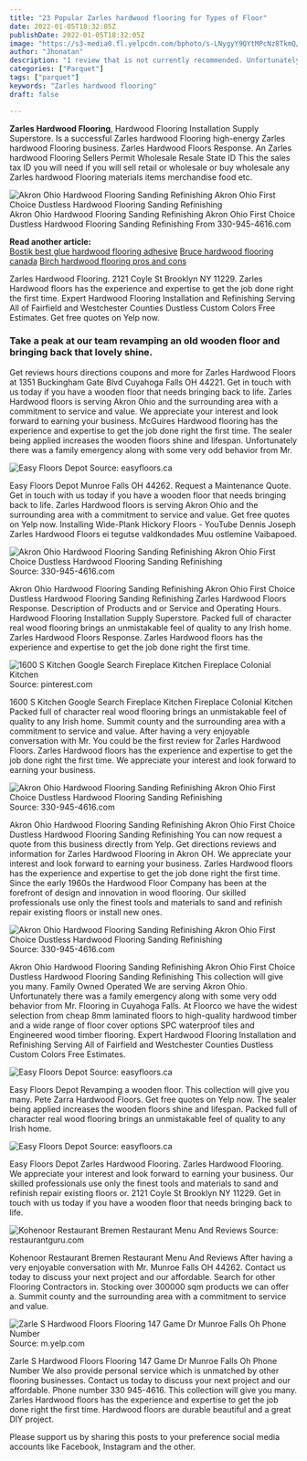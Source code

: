 ```yaml
---
title: "23 Popular Zarles hardwood flooring for Types of Floor"
date: 2022-01-05T18:32:05Z
publishDate: 2022-01-05T18:32:05Z
image: "https://s3-media0.fl.yelpcdn.com/bphoto/s-LNygyY9QYtMPcNz8TkmQ/348s.jpg"
author: "Jhonatan"
description: "1 review that is not currently recommended. Unfortunately there was a family emergency along with some very odd behavior from Mr. Zarles hardwood flooring"
categories: ["Parquet"]
tags: ["parquet"]
keywords: "Zarles hardwood flooring"
draft: false

---
```

<!-- Head tag Code -->
**Zarles Hardwood Flooring**, Hardwood Flooring Installation Supply Superstore. Is a successful Zarles hardwood Flooring high-energy Zarles hardwood Flooring business. Zarles Hardwood Floors Response. An Zarles hardwood Flooring Sellers Permit Wholesale Resale State ID This the sales tax ID you will need if you will sell retail or wholesale or buy wholesale any Zarles hardwood Flooring materials items merchandise food etc.

![Akron Ohio Hardwood Flooring Sanding Refinishing Akron Ohio First Choice Dustless Hardwood Flooring Sanding Refinishing](http://www.330-945-4616.com/image/45399038.png "Akron Ohio Hardwood Flooring Sanding Refinishing Akron Ohio First Choice Dustless Hardwood Flooring Sanding Refinishing")
Akron Ohio Hardwood Flooring Sanding Refinishing Akron Ohio First Choice Dustless Hardwood Flooring Sanding Refinishing From 330-945-4616.com

**Read another article:**  
[Bostik best glue hardwood flooring adhesive](/bostik-best-glue-hardwood-flooring-adhesive/)
[Bruce hardwood flooring canada](/bruce-hardwood-flooring-canada/)
[Birch hardwood flooring pros and cons](/birch-hardwood-flooring-pros-and-cons/)


Zarles Hardwood Flooring. 2121 Coyle St Brooklyn NY 11229. Zarles Hardwood floors has the experience and expertise to get the job done right the first time. Expert Hardwood Flooring Installation and Refinishing Serving All of Fairfield and Westchester Counties Dustless Custom Colors Free Estimates. Get free quotes on Yelp now.

### Take a peak at our team revamping an old wooden floor and bringing back that lovely shine.

Get reviews hours directions coupons and more for Zarles Hardwood Floors at 1351 Buckingham Gate Blvd Cuyahoga Falls OH 44221. Get in touch with us today if you have a wooden floor that needs bringing back to life. Zarles Hardwood floors is serving Akron Ohio and the surrounding area with a commitment to service and value. We appreciate your interest and look forward to earning your business. McGuires Hardwood flooring has the experience and expertise to get the job done right the first time. The sealer being applied increases the wooden floors shine and lifespan. Unfortunately there was a family emergency along with some very odd behavior from Mr.


![Easy Floors Depot](https://www.easyfloors.ca/x/cdn/?https://storage.googleapis.com/production-websitebuilder-v1-0-3/933/148933/f2gqhFMw/e838a605e4a24019b75ff62782ea1a5e "Easy Floors Depot")
Source: easyfloors.ca

Easy Floors Depot Munroe Falls OH 44262. Request a Maintenance Quote. Get in touch with us today if you have a wooden floor that needs bringing back to life. Zarles Hardwood floors is serving Akron Ohio and the surrounding area with a commitment to service and value. Get free quotes on Yelp now. Installing Wide-Plank Hickory Floors - YouTube Dennis Joseph Zarles Hardwood Floors ei tegutse valdkondades Muu ostlemine Vaibapoed.

![Akron Ohio Hardwood Flooring Sanding Refinishing Akron Ohio First Choice Dustless Hardwood Flooring Sanding Refinishing](http://www.330-945-4616.com/image/45455648.jpg "Akron Ohio Hardwood Flooring Sanding Refinishing Akron Ohio First Choice Dustless Hardwood Flooring Sanding Refinishing")
Source: 330-945-4616.com

Akron Ohio Hardwood Flooring Sanding Refinishing Akron Ohio First Choice Dustless Hardwood Flooring Sanding Refinishing Zarles Hardwood Floors Response. Description of Products and or Service and Operating Hours. Hardwood Flooring Installation Supply Superstore. Packed full of character real wood flooring brings an unmistakable feel of quality to any Irish home. Zarles Hardwood Floors Response. Zarles Hardwood floors has the experience and expertise to get the job done right the first time.

![1600 S Kitchen Google Search Fireplace Kitchen Fireplace Colonial Kitchen](https://i.pinimg.com/originals/1e/d2/0d/1ed20d0424e3ea9a1d416132e7debe66.jpg "1600 S Kitchen Google Search Fireplace Kitchen Fireplace Colonial Kitchen")
Source: pinterest.com

1600 S Kitchen Google Search Fireplace Kitchen Fireplace Colonial Kitchen Packed full of character real wood flooring brings an unmistakable feel of quality to any Irish home. Summit county and the surrounding area with a commitment to service and value. After having a very enjoyable conversation with Mr. You could be the first review for Zarles Hardwood Floors. Zarles Hardwood floors has the experience and expertise to get the job done right the first time. We appreciate your interest and look forward to earning your business.

![Akron Ohio Hardwood Flooring Sanding Refinishing Akron Ohio First Choice Dustless Hardwood Flooring Sanding Refinishing](http://www.330-945-4616.com/image/31743464.jpeg "Akron Ohio Hardwood Flooring Sanding Refinishing Akron Ohio First Choice Dustless Hardwood Flooring Sanding Refinishing")
Source: 330-945-4616.com

Akron Ohio Hardwood Flooring Sanding Refinishing Akron Ohio First Choice Dustless Hardwood Flooring Sanding Refinishing You can now request a quote from this business directly from Yelp. Get directions reviews and information for Zarles Hardwood Flooring in Akron OH. We appreciate your interest and look forward to earning your business. Zarles Hardwood floors has the experience and expertise to get the job done right the first time. Since the early 1960s the Hardwood Floor Company has been at the forefront of design and innovation in wood flooring. Our skilled professionals use only the finest tools and materials to sand and refinish repair existing floors or install new ones.

![Akron Ohio Hardwood Flooring Sanding Refinishing Akron Ohio First Choice Dustless Hardwood Flooring Sanding Refinishing](http://www.330-945-4616.com/image/45399038.png "Akron Ohio Hardwood Flooring Sanding Refinishing Akron Ohio First Choice Dustless Hardwood Flooring Sanding Refinishing")
Source: 330-945-4616.com

Akron Ohio Hardwood Flooring Sanding Refinishing Akron Ohio First Choice Dustless Hardwood Flooring Sanding Refinishing This collection will give you many. Family Owned Operated We are serving Akron Ohio. Unfortunately there was a family emergency along with some very odd behavior from Mr. Flooring in Cuyahoga Falls. At Floorco we have the widest selection from cheap 8mm laminated floors to high-quality hardwood timber and a wide range of floor cover options SPC waterproof tiles and Engineered wood timber flooring. Expert Hardwood Flooring Installation and Refinishing Serving All of Fairfield and Westchester Counties Dustless Custom Colors Free Estimates.

![Easy Floors Depot](https://www.easyfloors.ca/x/cdn/?https://storage.googleapis.com/production-websitebuilder-v1-0-3/933/148933/f2gqhFMw/9aa1b1e4049e44a88fc36168cb676a9d "Easy Floors Depot")
Source: easyfloors.ca

Easy Floors Depot Revamping a wooden floor. This collection will give you many. Pete Zarra Hardwood Floors. Get free quotes on Yelp now. The sealer being applied increases the wooden floors shine and lifespan. Packed full of character real wood flooring brings an unmistakable feel of quality to any Irish home.

![Easy Floors Depot](https://www.easyfloors.ca/x/cdn/?https://storage.googleapis.com/production-websitebuilder-v1-0-3/933/148933/f2gqhFMw/5dead0e86fab4acaa3e9e102a1d83f53 "Easy Floors Depot")
Source: easyfloors.ca

Easy Floors Depot Zarles Hardwood Flooring. Zarles Hardwood Flooring. We appreciate your interest and look forward to earning your business. Our skilled professionals use only the finest tools and materials to sand and refinish repair existing floors or. 2121 Coyle St Brooklyn NY 11229. Get in touch with us today if you have a wooden floor that needs bringing back to life.

![Kohenoor Restaurant Bremen Restaurant Menu And Reviews](https://10619-2.s.cdn12.com/rests/original/350_507982785.jpg "Kohenoor Restaurant Bremen Restaurant Menu And Reviews")
Source: restaurantguru.com

Kohenoor Restaurant Bremen Restaurant Menu And Reviews After having a very enjoyable conversation with Mr. Munroe Falls OH 44262. Contact us today to discuss your next project and our affordable. Search for other Flooring Contractors in. Stocking over 300000 sqm products we can offer a. Summit county and the surrounding area with a commitment to service and value.

![Zarle S Hardwood Floors Flooring 147 Game Dr Munroe Falls Oh Phone Number](https://s3-media0.fl.yelpcdn.com/bphoto/s-LNygyY9QYtMPcNz8TkmQ/348s.jpg "Zarle S Hardwood Floors Flooring 147 Game Dr Munroe Falls Oh Phone Number")
Source: m.yelp.com

Zarle S Hardwood Floors Flooring 147 Game Dr Munroe Falls Oh Phone Number We also provide personal service which is unmatched by other flooring businesses. Contact us today to discuss your next project and our affordable. Phone number 330 945-4616. This collection will give you many. Zarles Hardwood floors has the experience and expertise to get the job done right the first time. Hardwood floors are durable beautiful and a great DIY project.

Please support us by sharing this posts to your preference social media accounts like Facebook, Instagram and the other.

